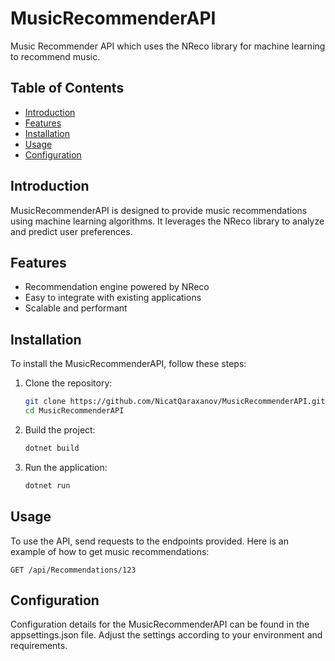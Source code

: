 # MusicRecommenderAPI

Music Recommender API which uses the NReco library for machine learning to recommend music.

## Table of Contents

- [Introduction](#introduction)
- [Features](#features)
- [Installation](#installation)
- [Usage](#usage)
- [Configuration](#configuration)

## Introduction

MusicRecommenderAPI is designed to provide music recommendations using machine learning algorithms. It leverages the NReco library to analyze and predict user preferences.

## Features

- Recommendation engine powered by NReco
- Easy to integrate with existing applications
- Scalable and performant

## Installation

To install the MusicRecommenderAPI, follow these steps:

1. Clone the repository:
    ```bash
    git clone https://github.com/NicatQaraxanov/MusicRecommenderAPI.git
    cd MusicRecommenderAPI
    ```

2. Build the project:
    ```bash
    dotnet build
    ```

3. Run the application:
    ```bash
    dotnet run
    ```

## Usage

To use the API, send requests to the endpoints provided. Here is an example of how to get music recommendations:

```http
GET /api/Recommendations/123
```

## Configuration

Configuration details for the MusicRecommenderAPI can be found in the appsettings.json file. Adjust the settings according to your environment and requirements.